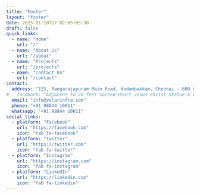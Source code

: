 ```yaml
---
title: "Footer"
layout: "footer"
date: 2025-01-10T17:02:05+05:30
draft: false
quick_links:
  - name: "Home"
    url: "/"
  - name: "About Us"
    url: "/about"
  - name: "Projects"
    url: "/projects"
  - name: "Contact Us"
    url: "/contact"
contact:
  address: "125, Rangarajapuram Main Road, Kodambakkam, Chennai - 600 024"
#   landmark: "Adjacent to 20 feet Sacred Heart Jesus Christ Statue & Egmore Police Museum."
  email: "info@velarinfra.com"
  phone: "+91 98844 10011"
  whatsapp: "+91 98844 10011"
social_links:
  - platform: "Facebook"
    url: "https://facebook.com"
    icon: "fab fa-facebook"
  - platform: "Twitter"
    url: "https://twitter.com"
    icon: "fab fa-twitter"
  - platform: "Instagram"
    url: "https://instagram.com"
    icon: "fab fa-instagram"
  - platform: "LinkedIn"
    url: "https://linkedin.com"
    icon: "fab fa-linkedin"
---
```

